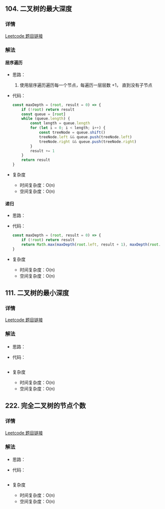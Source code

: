 ## 104. 二叉树的最大深度

### 详情

[Leetcode 题目链接](https://leetcode.cn/problems/maximum-depth-of-binary-tree/description/)

### 解法

#### 层序遍历

- 思路：

  1. 使用层序遍历遍历每一个节点，每遍历一层层数 +1， 直到没有子节点

- 代码：

  ```js
  const maxDepth = (root, result = 0) => {
      if (!root) return result
      const queue = [root]
      while (queue.length) {
          const length = queue.length
          for (let i = 0; i < length; i++) {
              const treeNode = queue.shift()
              treeNode.left && queue.push(treeNode.left)
              treeNode.right && queue.push(treeNode.right)
          }
          result += 1
      }
      return result
  }
  ```

- 复杂度

  - 时间复杂度：O(n)
  - 空间复杂度：O(n)

#### 递归

- 思路：

- 代码：

  ```js
  const maxDepth = (root, result = 0) => {
      if (!root) return result
      return Math.max(maxDepth(root.left, result + 1), maxDepth(root.right, result + 1))
  }
  ```

- 复杂度

  - 时间复杂度：O(n)
  - 空间复杂度：O(n)

## 111. 二叉树的最小深度

### 详情

[Leetcode 题目链接](https://leetcode.cn/problems/minimum-depth-of-binary-tree/description/)

### 解法

#### 

- 思路：

- 代码：

  ```js

  ```

- 复杂度

  - 时间复杂度：O(n)
  - 空间复杂度：O(n)

## 222. 完全二叉树的节点个数

### 详情

[Leetcode 题目链接](https://leetcode.cn/problems/count-complete-tree-nodes/description/)

### 解法

#### 

- 思路：

- 代码：

  ```js

  ```

- 复杂度

  - 时间复杂度：O(n)
  - 空间复杂度：O(n)

